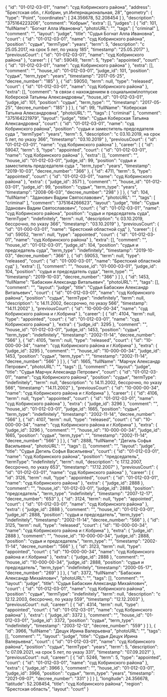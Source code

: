 {
"id": "01-012-03-01",
"name": "суд Кобринского района",
"address": "Брестская обл., г.Кобрин, ул.Интернациональная, 28",
"geometry": {
"type": "Point",
"coordinates": [
24.356678, 52.208454
]
},
"description": "375164223206",
"comment": "Кобрын",
"extra": [],
"judges": [
{
"id": 101,
"fullName": "Богнат Алла Ивановна",
"photoURL": "",
"tags": [
"criminal"
],
"comment": "",
"layout": "judge",
"title": "Судья Богнат Алла Ивановна",
"court": {
"id": "01-012-03-01",
"name": "суд Кобринского района",
"position": "судья",
"termType": "years",
"term": 5,
"description": "c 25.05.2017, на срок 5 лет, по указу 185",
"timestamp": "25.05.2017"
},
"previousCourt": {
"id": "01-012-03-01",
"name": "суд Кобринского района"
},
"career": [
{
"id": 59049,
"term": 5,
"type": "appointed",
"court": {
"id": "01-012-03-01",
"name": "суд Кобринского района"
},
"extra": [],
"comment": "",
"house_id": "01-012-03-01",
"judge_id": 101,
"position": "судья",
"term_type": "years",
"timestamp": "2017-05-25",
"decree_number": "185"
}, {
"id": 59050,
"term": null,
"type": "released",
"court": {
"id": "01-012-03-01",
"name": "суд Кобринского района"
},
"extra": [],
"comment": "в связи с нахождением в социальном\nотпуске Коберской Татьяны Александровны",
"house_id": "01-012-03-01",
"judge_id": 101,
"position": "судья",
"term_type": "",
"timestamp": "2017-05-25",
"decree_number": "185"
}
]
}, {
"id": 99,
"fullName": "Коберская Татьяна Александровна",
"photoURL": "",
"tags": [
"criminal"
],
"comment": "375164221979",
"layout": "judge",
"title": "Судья Коберская Татьяна Александровна",
"court": {
"id": "01-012-03-01",
"name": "суд Кобринского района",
"position": "судья и заместитель председателя суда ",
"termType": "years",
"term": 5,
"description": "c 03.10.2019, на срок 5 лет, по указу 366",
"timestamp": "03.10.2019"
},
"previousCourt": {
"id": "01-012-03-01",
"name": "суд Кобринского района"
},
"career": [
{
"id": 59047,
"term": 5,
"type": "appointed",
"court": {
"id": "01-012-03-01",
"name": "суд Кобринского района"
},
"extra": [],
"comment": "",
"house_id": "01-012-03-01",
"judge_id": 99,
"position": "судья и заместитель председателя суда ",
"term_type": "years",
"timestamp": "2019-10-03",
"decree_number": "366"
}, {
"id": 4711,
"term": 5,
"type": "appointed",
"court": {
"id": "01-012-03-01",
"name": "суд Кобринского района"
},
"extra": {
"judge_id": 3571 },
"comment": "",
"house_id": "01-012-03-01",
"judge_id": 99,
"position": "судья",
"term_type": "years",
"timestamp": "2008-06-03",
"decree_number": "298"
}
]
}, {
"id": 104,
"fullName": "Зданович Вадим Святославович",
"photoURL": "",
"tags": [
"criminal"
],
"comment": "375164266623",
"layout": "judge",
"title": "Судья Зданович Вадим Святославович",
"court": {
"id": "01-012-03-01",
"name": "суд Кобринского района",
"position": "судья и председатель суда",
"termType": "indefinitely",
"term": null,
"description": "c 03.10.2019, бессрочно, по указу 366",
"timestamp": "03.10.2019"
},
"previousCourt": {
"id": "01-000-03-01",
"name": "Брестский областной суд"
},
"career": [
{
"id": 59052,
"term": null,
"type": "appointed",
"court": {
"id": "01-012-03-01",
"name": "суд Кобринского района"
},
"extra": [],
"comment": "",
"house_id": "01-012-03-01",
"judge_id": 104,
"position": "судья и председатель суда",
"term_type": "indefinitely",
"timestamp": "2019-10-03",
"decree_number": "366"
}, {
"id": 59053,
"term": null,
"type": "released",
"court": {
"id": "01-000-03-01",
"name": "Брестский областной суд"
},
"extra": [],
"comment": "",
"house_id": "01-000-03-01",
"judge_id": 104,
"position": "судья и председатель суда",
"term_type": "",
"timestamp": "2019-10-03",
"decree_number": "366"
}
]
}, {
"id": 1453,
"fullName": "Бабаскин Александр Витальевич",
"photoURL": "",
"tags": [],
"comment": "",
"layout": "judge",
"title": "Судья Бабаскин Александр Витальевич",
"court": {
"id": "01-012-03-01",
"name": "суд Кобринского района",
"position": "судья",
"termType": "indefinitely",
"term": null,
"description": "c 14.11.2002, бессрочно, по указу 566",
"timestamp": "14.11.2002"
},
"previousCourt": {
"id": "10-000-00-34",
"name": "суд Кобринского района и г.Кобрина"
},
"career": [
{
"id": 4104,
"term": null,
"type": "appointed",
"court": {
"id": "01-012-03-01",
"name": "суд Кобринского района"
},
"extra": {
"judge_id": 3295 },
"comment": "",
"house_id": "01-012-03-01",
"judge_id": 1453,
"position": "судья",
"term_type": "indefinitely",
"timestamp": "2002-11-14",
"decree_number": "566"
}, {
"id": 4105,
"term": null,
"type": "released",
"court": {
"id": "10-000-00-34",
"name": "суд Кобринского района и г.Кобрина"
},
"extra": {
"judge_id": 3295 },
"comment": "",
"house_id": "10-000-00-34",
"judge_id": 1453,
"position": "судья",
"term_type": "",
"timestamp": "2002-11-14",
"decree_number": "566"
}
]
}, {
"id": 1665,
"fullName": "Марчук Александр Петрович",
"photoURL": "",
"tags": [],
"comment": "",
"layout": "judge",
"title": "Судья Марчук Александр Петрович",
"court": {
"id": "01-012-03-01",
"name": "суд Кобринского района",
"position": "судья",
"termType": "indefinitely",
"term": null,
"description": "c 14.11.2002, бессрочно, по указу 566",
"timestamp": "14.11.2002"
},
"previousCourt": {
"id": "10-000-00-34",
"name": "суд Кобринского района и г.Кобрина"
},
"career": [
{
"id": 4106,
"term": null,
"type": "appointed",
"court": {
"id": "01-012-03-01",
"name": "суд Кобринского района"
},
"extra": {
"judge_id": 3296 },
"comment": "",
"house_id": "01-012-03-01",
"judge_id": 1665,
"position": "судья",
"term_type": "indefinitely",
"timestamp": "2002-11-14",
"decree_number": "566"
}, {
"id": 4107,
"term": null,
"type": "released",
"court": {
"id": "10-000-00-34",
"name": "суд Кобринского района и г.Кобрина"
},
"extra": {
"judge_id": 3296 },
"comment": "",
"house_id": "10-000-00-34",
"judge_id": 1665,
"position": "судья",
"term_type": "",
"timestamp": "2002-11-14",
"decree_number": "566"
}
]
}, {
"id": 2888,
"fullName": "Дегиль Софья Васильевна",
"photoURL": "",
"tags": [],
"comment": "",
"layout": "judge",
"title": "Судья Дегиль Софья Васильевна",
"court": {
"id": "01-012-03-01",
"name": "суд Кобринского района",
"position": "председатель",
"termType": "indefinitely",
"term": null,
"description": "c 17.12.2007, бессрочно, по указу 653",
"timestamp": "17.12.2007"
},
"previousCourt": {
"id": "01-012-03-01",
"name": "суд Кобринского района"
},
"career": [
{
"id": 3126,
"term": null,
"type": "appointed",
"court": {
"id": "01-012-03-01",
"name": "суд Кобринского района"
},
"extra": {
"judge_id": 2888 },
"comment": "",
"house_id": "01-012-03-01",
"judge_id": 2888,
"position": "председатель",
"term_type": "indefinitely",
"timestamp": "2007-12-17",
"decree_number": "653"
}, {
"id": 3124,
"term": null,
"type": "appointed",
"court": {
"id": "01-012-03-01",
"name": "суд Кобринского района"
},
"extra": {
"judge_id": 2888 },
"comment": "",
"house_id": "01-012-03-01",
"judge_id": 2888,
"position": "судья и председатель",
"term_type": "indefinitely",
"timestamp": "2002-11-14",
"decree_number": "566"
}, {
"id": 3125,
"term": null,
"type": "released",
"court": {
"id": "10-000-00-34",
"name": "суд Кобринского района и г.Кобрина"
},
"extra": {
"judge_id": 2888 },
"comment": "",
"house_id": "10-000-00-34",
"judge_id": 2888,
"position": "судья и председатель",
"term_type": "",
"timestamp": "2002-11-14",
"decree_number": "566"
}, {
"id": 3123,
"term": null,
"type": "appointed",
"court": {
"id": "10-000-00-34",
"name": "суд Кобринского района и г.Кобрина"
},
"extra": {
"judge_id": 2888 },
"comment": "",
"house_id": "10-000-00-34",
"judge_id": 2888,
"position": "судья и председатель",
"term_type": "indefinitely",
"timestamp": "2000-05-17",
"decree_number": "269"
}
]
}, {
"id": 3372,
"fullName": "Бабаскин Александр Михайлович",
"photoURL": "",
"tags": [],
"comment": "",
"layout": "judge",
"title": "Судья Бабаскин Александр Михайлович",
"court": {
"id": "01-012-03-01",
"name": "суд Кобринского района",
"position": "судья",
"termType": "indefinitely",
"term": null,
"description": "c 12.12.2003, бессрочно, по указу 559",
"timestamp": "12.12.2003"
},
"previousCourt": null,
"career": [
{
"id": 4314,
"term": null,
"type": "appointed",
"court": {
"id": "01-012-03-01",
"name": "суд Кобринского района"
},
"extra": {
"judge_id": 3372 },
"comment": "",
"house_id": "01-012-03-01",
"judge_id": 3372,
"position": "судья",
"term_type": "indefinitely",
"timestamp": "2003-12-12",
"decree_number": "559"
}
]
}, {
"id": 3966,
"fullName": "Децук Ирина Валерьевна",
"photoURL": "",
"tags": [],
"comment": "",
"layout": "judge",
"title": "Судья Децук Ирина Валерьевна",
"court": {
"id": "01-012-03-01",
"name": "суд Кобринского района",
"position": "судья",
"termType": "years",
"term": 5,
"description": "c 07.09.2021, на срок 5 лет, по указу 331",
"timestamp": "07.09.2021"
},
"previousCourt": null,
"career": [
{
"id": 5246,
"term": 5,
"type": "appointed",
"court": {
"id": "01-012-03-01",
"name": "суд Кобринского района"
},
"extra": {
"judge_id": 3966 },
"comment": "",
"house_id": "01-012-03-01",
"judge_id": 3966,
"position": "судья",
"term_type": "years",
"timestamp": "2021-09-07",
"decree_number": "331"
}
]
}
],
"longitude": 24.356678,
"latitude": 52.208454,
"title": "суд Кобринского района",
"region": "Брестская область",
"layout": "court"
}
